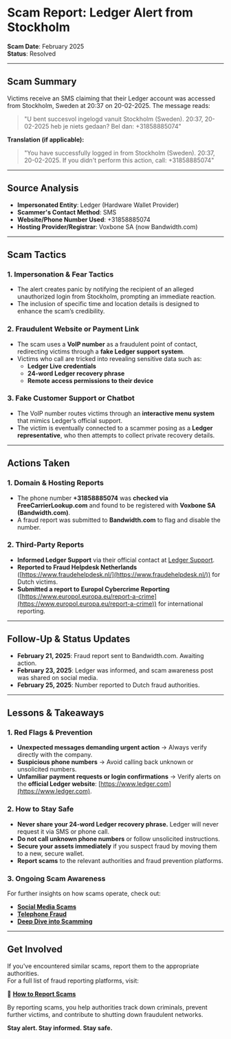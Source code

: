 # Scam Report: Ledger Alert from Stockholm  

**Scam Date**: February 2025  
**Status**: Resolved  

---

## Scam Summary  
Victims receive an SMS claiming that their Ledger account was accessed from Stockholm, Sweden at 20:37 on 20-02-2025. The message reads:  

> "U bent succesvol ingelogd vanuit Stockholm (Sweden). 20:37, 20-02-2025 heb je niets gedaan? Bel dan: +31858885074"  

**Translation (if applicable):**  
> "You have successfully logged in from Stockholm (Sweden). 20:37, 20-02-2025. If you didn't perform this action, call: +31858885074"  

---

## Source Analysis  
- **Impersonated Entity**: Ledger (Hardware Wallet Provider)  
- **Scammer's Contact Method**: SMS  
- **Website/Phone Number Used**: +31858885074  
- **Hosting Provider/Registrar**: Voxbone SA (now Bandwidth.com)  

---

## Scam Tactics  

### 1. Impersonation & Fear Tactics  
- The alert creates panic by notifying the recipient of an alleged unauthorized login from Stockholm, prompting an immediate reaction.  
- The inclusion of specific time and location details is designed to enhance the scam’s credibility.  

### 2. Fraudulent Website or Payment Link  
- The scam uses a **VoIP number** as a fraudulent point of contact, redirecting victims through a **fake Ledger support system**.  
- Victims who call are tricked into revealing sensitive data such as:  
  - **Ledger Live credentials**  
  - **24-word Ledger recovery phrase**  
  - **Remote access permissions to their device**  

### 3. Fake Customer Support or Chatbot  
- The VoIP number routes victims through an **interactive menu system** that mimics Ledger’s official support.  
- The victim is eventually connected to a scammer posing as a **Ledger representative**, who then attempts to collect private recovery details.  

---

## Actions Taken  

### 1. Domain & Hosting Reports  
- The phone number **+31858885074** was **checked via FreeCarrierLookup.com** and found to be registered with **Voxbone SA (Bandwidth.com)**.  
- A fraud report was submitted to **Bandwidth.com** to flag and disable the number.  

### 2. Third-Party Reports  
- **Informed Ledger Support** via their official contact at [Ledger Support](https://support.ledger.com).  
- **Reported to Fraud Helpdesk Netherlands** ([https://www.fraudehelpdesk.nl/](https://www.fraudehelpdesk.nl/)) for Dutch victims.  
- **Submitted a report to Europol Cybercrime Reporting** ([https://www.europol.europa.eu/report-a-crime](https://www.europol.europa.eu/report-a-crime)) for international reporting.  

---

## Follow-Up & Status Updates  
- **February 21, 2025**: Fraud report sent to Bandwidth.com. Awaiting action.  
- **February 23, 2025**: Ledger was informed, and scam awareness post was shared on social media.  
- **February 25, 2025**: Number reported to Dutch fraud authorities.  

---

## Lessons & Takeaways  

### 1. Red Flags & Prevention  
- **Unexpected messages demanding urgent action** → Always verify directly with the company.  
- **Suspicious phone numbers** → Avoid calling back unknown or unsolicited numbers.  
- **Unfamiliar payment requests or login confirmations** → Verify alerts on the **official Ledger website**: [https://www.ledger.com](https://www.ledger.com).  

### 2. How to Stay Safe  
- **Never share your 24-word Ledger recovery phrase.** Ledger will never request it via SMS or phone call.  
- **Do not call unknown phone numbers** or follow unsolicited instructions.  
- **Secure your assets immediately** if you suspect fraud by moving them to a new, secure wallet.  
- **Report scams** to the relevant authorities and fraud prevention platforms.  

### 3. Ongoing Scam Awareness  
For further insights on how scams operate, check out:  
- [**Social Media Scams**](../General/SocialMediaScam.md)  
- [**Telephone Fraud**](../General/Telefonische_fraude.md)  
- [**Deep Dive into Scamming**](../General/Dive_into_scamming.md)  

---

## Get Involved  
If you've encountered similar scams, report them to the appropriate authorities.  
For a full list of fraud reporting platforms, visit:  

🔹 [**How to Report Scams**](../General/GetInvolved.md)  

By reporting scams, you help authorities track down criminals, prevent further victims, and contribute to shutting down fraudulent networks.  

**Stay alert. Stay informed. Stay safe.**
